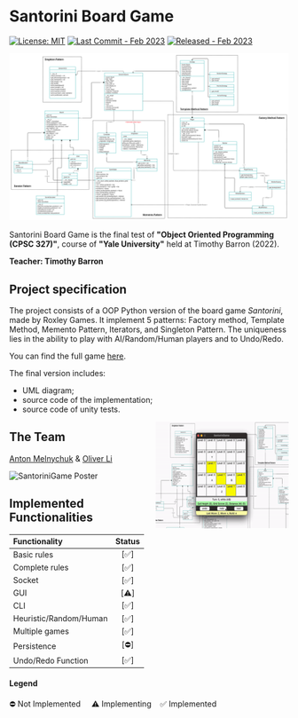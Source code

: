 # Santorini Board Game
[![License: MIT][license-image]][license]
[![Last Commit - Feb 2023](https://img.shields.io/badge/Last_Commit-Feb_2023-D22B2B)](https://)
[![Released - Feb 2023](https://img.shields.io/badge/Released-Feb_2023-D22B2B)](https://)

![SantoriniGame UML Diagram with Implemented Patterns](./UML/SantoriniUML.jpg)
<!-- <img src="https://images-na.ssl-images-amazon.com/images/I/91irtho0CNL._AC_SL1500_.jpg" width=192px height="192px" align="right" /> -->

Santorini Board Game is the final test of **"Object Oriented Programming (CPSC 327)"**, course of **"Yale University"** held at Timothy Barron (2022).

**Teacher: Timothy Barron**

## Project specification
The project consists of a OOP Python version of the board game *Santorini*, made by Roxley Games. It implement 5 patterns: Factory method, Template Method, Memento Pattern, Iterators, and Singleton Pattern. The uniqueness lies in the ability to play with AI/Random/Human players and to Undo/Redo.

You can find the full game [here](https://roxley.com/products/santorini).

The final version includes:
* UML diagram;
* source code of the implementation;
* source code of unity tests.

<img src="./GIFPreview.gif" alt="GUI Video Preview" width="240" height="192px" align="right" />

## The Team
[Anton Melnychuk](https://github.com/anton-mel) & [Oliver Li](https://github.com/revilobug)


![SantoriniGame Poster](https://ksr-ugc.imgix.net/assets/012/375/156/3acfc190f850cb2d2141687468a2c7e1_original.jpg?ixlib=rb-4.1.0&crop=faces&w=1552&h=873&fit=crop&v=1463757728&auto=format&frame=1&q=92&s=ba6f058da88857a6dcb8b58ff3edddfd)

## Implemented Functionalities
| Functionality | Status |
|:-----------------------|:------------------------------------:|
| Basic rules | [✅] |
| Complete rules | [✅] |
| Socket |[✅] |
| GUI | [⚠️] |
| CLI |[✅] |
| Heuristic/Random/Human | [✅] |
| Multiple games | [✅] |
| Persistence | [⛔] |
| Undo/Redo Function | [✅] |

#### Legend
⛔ Not Implemented &nbsp;&nbsp;&nbsp;&nbsp;⚠️ Implementing&nbsp;&nbsp;&nbsp;&nbsp;✅ Implemented


[license]: https://github.com/S0NN1/ing-sw-2020-piemonti-pirovano-sonnino/blob/master/LICENSE
[license-image]: https://img.shields.io/badge/License-MIT-blue.svg
[javadocs]: https://s0nn1.github.io/santorini-javadocs/
[installation-link]: https://github.com/S0NN1/ing-sw-2020-piemonti-pirovano-sonnino/wiki/Installation
[installation-image]: github/Artboard%201.png
[compiling-image]: github/Artboard%203.png
[compiling-link]: https://github.com/S0NN1/ing-sw-2020-piemonti-pirovano-sonnino/wiki/Compiling
[running-image]: github/Artboard%204.png
[running-link]: https://github.com/S0NN1/ing-sw-2020-piemonti-pirovano-sonnino/wiki/Running
[troubleshooting-link]: https://github.com/S0NN1/ing-sw-2020-piemonti-pirovano-sonnino/wiki/Troubleshooting
[troubleshooting-image]: github/Artboard%205.png
